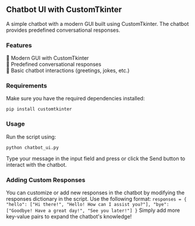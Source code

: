 ## Chatbot UI with CustomTkinter

A simple chatbot with a modern GUI built using CustomTkinter. The chatbot provides predefined conversational responses.

### Features

🎨 Modern GUI with CustomTkinter <br>
💬 Predefined conversational responses<br>
🤖 Basic chatbot interactions (greetings, jokes, etc.)

### Requirements

Make sure you have the required dependencies installed:

```
pip install customtkinter
```

### Usage

Run the script using:

```
python chatbot_ui.py
```

Type your message in the input field and press <Enter> or click the Send button to interact with the chatbot.

### Adding Custom Responses

You can customize or add new responses in the chatbot by modifying the responses dictionary in the script. Use the following format:
`responses = {
    "hello": ["Hi there!", "Hello! How can I assist you?"],
    "bye": ["Goodbye! Have a great day!", "See you later!"]
}`
Simply add more key-value pairs to expand the chatbot's knowledge!
